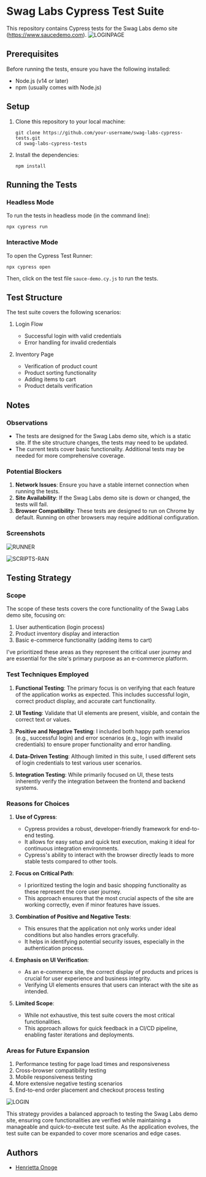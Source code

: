 # Swag Labs Cypress Test Suite

This repository contains Cypress tests for the Swag Labs demo site (https://www.saucedemo.com).
![LOGINPAGE](assets/logpage.png)

## Prerequisites

Before running the tests, ensure you have the following installed:

- Node.js (v14 or later)
- npm (usually comes with Node.js)

## Setup

1. Clone this repository to your local machine:
   ```
   git clone https://github.com/your-username/swag-labs-cypress-tests.git
   cd swag-labs-cypress-tests
   ```

2. Install the dependencies:
   ```
   npm install
   ```

## Running the Tests

### Headless Mode

To run the tests in headless mode (in the command line):

```
npx cypress run
```

### Interactive Mode

To open the Cypress Test Runner:

```
npx cypress open
```

Then, click on the test file `sauce-demo.cy.js` to run the tests.

## Test Structure

The test suite covers the following scenarios:

1. Login Flow
   - Successful login with valid credentials
   - Error handling for invalid credentials

2. Inventory Page
   - Verification of product count
   - Product sorting functionality
   - Adding items to cart
   - Product details verification

## Notes

### Observations

- The tests are designed for the Swag Labs demo site, which is a static site. If the site structure changes, the tests may need to be updated.
- The current tests cover basic functionality. Additional tests may be needed for more comprehensive coverage.

### Potential Blockers

1. **Network Issues**: Ensure you have a stable internet connection when running the tests.
2. **Site Availability**: If the Swag Labs demo site is down or changed, the tests will fail.
3. **Browser Compatibility**: These tests are designed to run on Chrome by default. Running on other browsers may require additional configuration.

### Screenshots

![RUNNER](assets/runner.png)

![SCRIPTS-RAN](assets/inventory.png)


## Testing Strategy

### Scope

The scope of these tests covers the core functionality of the Swag Labs demo site, focusing on:

1. User authentication (login process)
2. Product inventory display and interaction
3. Basic e-commerce functionality (adding items to cart)

I've prioritized these areas as they represent the critical user journey and are essential for the site's primary purpose as an e-commerce platform.

### Test Techniques Employed

1. **Functional Testing**: The primary focus is on verifying that each feature of the application works as expected. This includes successful login, correct product display, and accurate cart functionality.

2. **UI Testing**:  Validate that UI elements are present, visible, and contain the correct text or values.

3. **Positive and Negative Testing**: I included both happy path scenarios (e.g., successful login) and error scenarios (e.g., login with invalid credentials) to ensure proper functionality and error handling.

4. **Data-Driven Testing**: Although limited in this suite, I used different sets of login credentials to test various user scenarios.

5. **Integration Testing**: While primarily focused on UI, these tests inherently verify the integration between the frontend and backend systems.

### Reasons for Choices

1. **Use of Cypress**: 
   - Cypress provides a robust, developer-friendly framework for end-to-end testing.
   - It allows for easy setup and quick test execution, making it ideal for continuous integration environments.
   - Cypress's ability to interact with the browser directly leads to more stable tests compared to other tools.

2. **Focus on Critical Path**:
   - I prioritized testing the login and basic shopping functionality as these represent the core user journey.
   - This approach ensures that the most crucial aspects of the site are working correctly, even if minor features have issues.

3. **Combination of Positive and Negative Tests**:
   - This ensures that the application not only works under ideal conditions but also handles errors gracefully.
   - It helps in identifying potential security issues, especially in the authentication process.

4. **Emphasis on UI Verification**:
   - As an e-commerce site, the correct display of products and prices is crucial for user experience and business integrity.
   - Verifying UI elements ensures that users can interact with the site as intended.

5. **Limited Scope**:
   - While not exhaustive, this test suite covers the most critical functionalities.
   - This approach allows for quick feedback in a CI/CD pipeline, enabling faster iterations and deployments.

### Areas for Future Expansion

1. Performance testing for page load times and responsiveness
2. Cross-browser compatibility testing
3. Mobile responsiveness testing
4. More extensive negative testing scenarios
5. End-to-end order placement and checkout process testing

![LOGIN](assets/logtest.png)

This strategy provides a balanced approach to testing the Swag Labs demo site, ensuring core functionalities are verified while maintaining a manageable and quick-to-execute test suite. As the application evolves, the test suite can be expanded to cover more scenarios and edge cases.

## Authors
- [Henrietta Onoge](hetty8004@gmail.com)